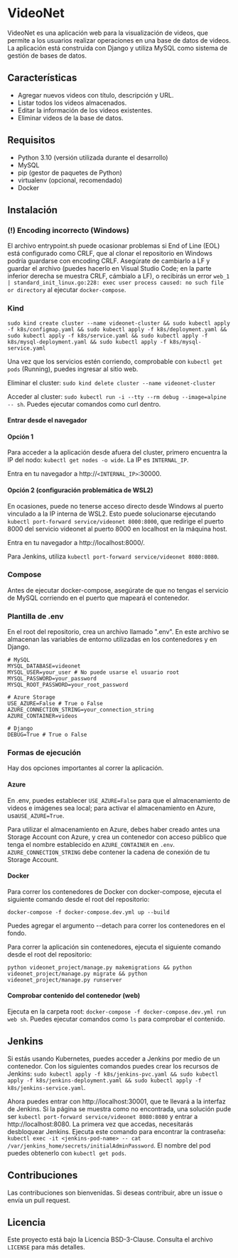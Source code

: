 # VideoNet

VideoNet es una aplicación web para la visualización de videos, que permite a los usuarios realizar operaciones en una base de datos de videos. La aplicación está construida con Django y utiliza MySQL como sistema de gestión de bases de datos.

## Características

- Agregar nuevos videos con título, descripción y URL.
- Listar todos los videos almacenados.
- Editar la información de los videos existentes.
- Eliminar videos de la base de datos.

## Requisitos

- Python 3.10 (versión utilizada durante el desarrollo)
- MySQL
- pip (gestor de paquetes de Python)
- virtualenv (opcional, recomendado)
- Docker

## Instalación

### (!) Encoding incorrecto (Windows)

El archivo entrypoint.sh puede ocasionar problemas si End of Line (EOL) está configurado como CRLF, que al clonar el repositorio en Windows podría guardarse con encoding CRLF. Asegúrate de cambiarlo a LF y guardar el archivo (puedes hacerlo en Visual Studio Code; en la parte inferior derecha se muestra CRLF, cámbialo a LF), o recibirás un error `web_1  | standard_init_linux.go:228: exec user process caused: no such file or directory` al ejecutar `docker-compose`.

### Kind

`sudo kind create cluster --name videonet-cluster && sudo kubectl apply -f k8s/configmap.yaml && sudo kubectl apply -f k8s/deployment.yaml && sudo kubectl apply -f k8s/service.yaml && sudo kubectl apply -f k8s/mysql-deployment.yaml && sudo kubectl apply -f k8s/mysql-service.yaml`

Una vez que los servicios estén corriendo, comprobable con `kubectl get pods` (Running), puedes ingresar al sitio web.

Eliminar el cluster: `sudo kind delete cluster --name videonet-cluster`

Acceder al cluster: `sudo kubectl run -i --tty --rm debug --image=alpine -- sh`. Puedes ejecutar comandos como curl dentro.

#### Entrar desde el navegador

#### Opción 1

Para acceder a la aplicación desde afuera del cluster, primero encuentra la IP del nodo: `kubectl get nodes -o wide`. La IP es `INTERNAL_IP`.

Entra en tu navegador a http://`<INTERNAL_IP>`:30000.

#### Opción 2 (configuración problemática de WSL2)

En ocasiones, puede no tenerse acceso directo desde Windows al puerto vinculado a la IP interna de WSL2. Esto puede solucionarse ejecutando `kubectl port-forward service/videonet 8000:8000`, que redirige el puerto 8000 del servicio videonet al puerto 8000 en localhost en la máquina host.

Entra en tu navegador a http://localhost:8000/.

Para Jenkins, utiliza `kubectl port-forward service/videonet 8080:8080`.

### Compose

Antes de ejecutar docker-compose, asegúrate de que no tengas el servicio de MySQL corriendo en el puerto que mapeará el contenedor.

### Plantilla de .env

En el root del repositorio, crea un archivo llamado ".env". En este archivo se almacenan las variables de entorno utilizadas en los contenedores y en Django.

```.env
# MySQL
MYSQL_DATABASE=videonet
MYSQL_USER=your_user # No puede usarse el usuario root
MYSQL_PASSWORD=your_password
MYSQL_ROOT_PASSWORD=your_root_password

# Azure Storage
USE_AZURE=False # True o False
AZURE_CONNECTION_STRING=your_connection_string
AZURE_CONTAINER=videos

# Django
DEBUG=True # True o False
```

### Formas de ejecución

Hay dos opciones importantes al correr la aplicación.

#### Azure

En .env, puedes establecer `USE_AZURE=False` para que el almacenamiento de videos e imágenes sea local; para activar el almacenamiento en Azure, usa`USE_AZURE=True`.

Para utilizar el almacenamiento en Azure, debes haber creado antes una Storage Account con Azure, y crea un contenedor con acceso público que tenga el nombre establecido en `AZURE_CONTAINER` en `.env`. `AZURE_CONNECTION_STRING` debe contener la cadena de conexión de tu Storage Account.

#### Docker

Para correr los contenedores de Docker con docker-compose, ejecuta el siguiente comando desde el root del repositorio:

`docker-compose -f docker-compose.dev.yml up --build`

Puedes agregar el argumento --detach para correr los contenedores en el fondo.

Para correr la aplicación sin contenedores, ejecuta el siguiente comando desde el root del repositorio:

`python videonet_project/manage.py makemigrations && python videonet_project/manage.py migrate && python videonet_project/manage.py runserver`

#### Comprobar contenido del contenedor (web)

Ejecuta en la carpeta root: `docker-compose -f docker-compose.dev.yml run web sh`. Puedes ejecutar comandos como `ls` para comprobar el contenido.

## Jenkins

Si estás usando Kubernetes, puedes acceder a Jenkins por medio de un contenedor. Con los siguientes comandos puedes crear los recursos de Jenkins: `sudo kubectl apply -f k8s/jenkins-pvc.yaml && sudo kubectl apply -f k8s/jenkins-deployment.yaml && sudo kubectl apply -f k8s/jenkins-service.yaml`.

Ahora puedes entrar con http://localhost:30001, que te llevará a la interfaz de Jenkins. Si la página se muestra como no encontrada, una solución pude ser `kubectl port-forward service/videonet 8080:8080` y entrar a http://localhost:8080. La primera vez que accedas, necesitarás desbloquear Jenkins. Ejecuta este comando para encontrar la contraseña: `kubectl exec -it <jenkins-pod-name> -- cat /var/jenkins_home/secrets/initialAdminPassword`. El nombre del pod puedes obtenerlo con `kubectl get pods`.

## Contribuciones

Las contribuciones son bienvenidas. Si deseas contribuir, abre un issue o envía un pull request.

## Licencia

Este proyecto está bajo la Licencia BSD-3-Clause. Consulta el archivo `LICENSE` para más detalles.
